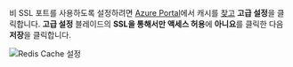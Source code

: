 비 SSL 포트를 사용하도록 설정하려면 [Azure Portal](https://portal.azure.com)에서 캐시를 [찾고](../articles/redis-cache/cache-configure.md#configure-redis-cache-settings) **고급 설정**을 클릭합니다. **고급 설정** 블레이드의 **SSL을 통해서만 액세스 허용**에 **아니요**를 클릭한 다음 **저장**을 클릭합니다.

![Redis Cache 설정](media/redis-cache-non-ssl-port/redis-cache-non-ssl-port.png)

